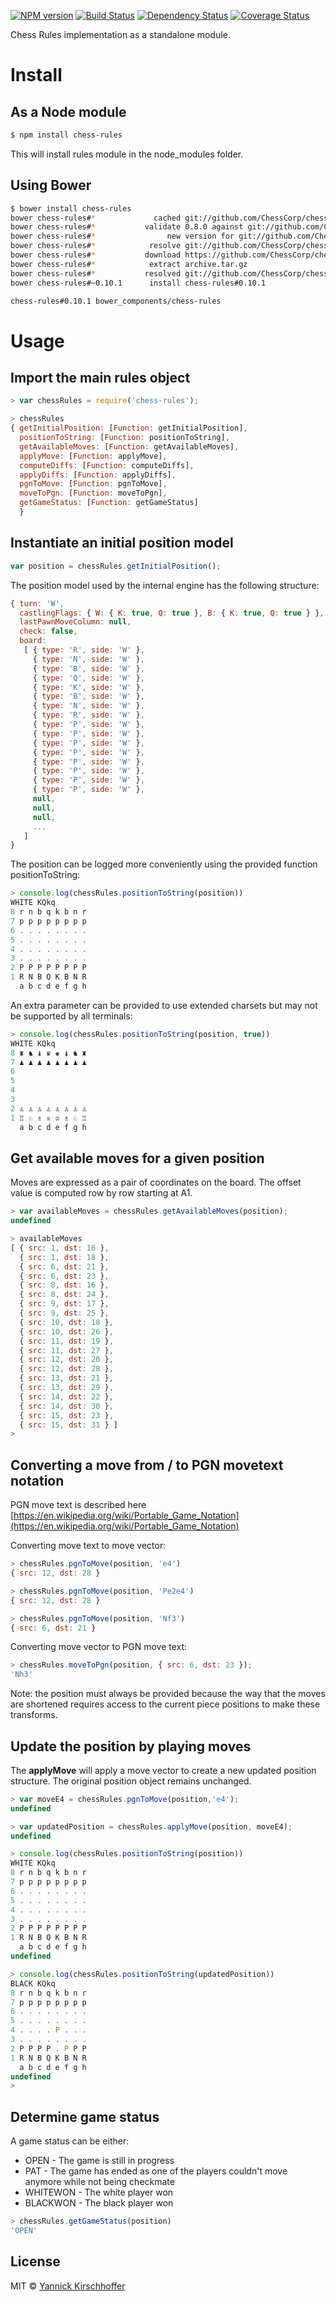 [![NPM version][npm-image]][npm-url] [![Build Status][travis-image]][travis-url] [![Dependency Status][daviddm-image]][daviddm-url] [![Coverage Status](https://coveralls.io/repos/ChessCorp/chess-rules/badge.svg?branch=master&service=github)](https://coveralls.io/github/ChessCorp/chess-rules?branch=master)

Chess Rules implementation as a standalone module.

# Install

## As a Node module


```sh
$ npm install chess-rules
```

This will install rules module in the node_modules folder.

## Using Bower

```sh
$ bower install chess-rules
bower chess-rules#*             cached git://github.com/ChessCorp/chess-rules.git#0.8.0
bower chess-rules#*           validate 0.8.0 against git://github.com/ChessCorp/chess-rules.git#*
bower chess-rules#*                new version for git://github.com/ChessCorp/chess-rules.git#*
bower chess-rules#*            resolve git://github.com/ChessCorp/chess-rules.git#*
bower chess-rules#*           download https://github.com/ChessCorp/chess-rules/archive/0.10.1.tar.gz
bower chess-rules#*            extract archive.tar.gz
bower chess-rules#*           resolved git://github.com/ChessCorp/chess-rules.git#0.10.1
bower chess-rules#~0.10.1      install chess-rules#0.10.1

chess-rules#0.10.1 bower_components/chess-rules
```

# Usage

## Import the main rules object

```js
> var chessRules = require('chess-rules');

> chessRules
{ getInitialPosition: [Function: getInitialPosition],
  positionToString: [Function: positionToString],
  getAvailableMoves: [Function: getAvailableMoves],
  applyMove: [Function: applyMove],
  computeDiffs: [Function: computeDiffs],
  applyDiffs: [Function: applyDiffs],
  pgnToMove: [Function: pgnToMove],
  moveToPgn: [Function: moveToPgn],
  getGameStatus: [Function: getGameStatus] 
  }
```

## Instantiate an initial position model

```js
var position = chessRules.getInitialPosition();
```

The position model used by the internal engine has the following structure:

```js
{ turn: 'W',
  castlingFlags: { W: { K: true, Q: true }, B: { K: true, Q: true } },
  lastPawnMoveColumn: null,
  check: false,
  board: 
   [ { type: 'R', side: 'W' },
     { type: 'N', side: 'W' },
     { type: 'B', side: 'W' },
     { type: 'Q', side: 'W' },
     { type: 'K', side: 'W' },
     { type: 'B', side: 'W' },
     { type: 'N', side: 'W' },
     { type: 'R', side: 'W' },
     { type: 'P', side: 'W' },
     { type: 'P', side: 'W' },
     { type: 'P', side: 'W' },
     { type: 'P', side: 'W' },
     { type: 'P', side: 'W' },
     { type: 'P', side: 'W' },
     { type: 'P', side: 'W' },
     { type: 'P', side: 'W' },
     null,
     null,
     null,
     ...
   ]
}
```

The position can be logged more conveniently using the provided function positionToString:

```js
> console.log(chessRules.positionToString(position))
WHITE KQkq
8 r n b q k b n r 
7 p p p p p p p p 
6 . . . . . . . . 
5 . . . . . . . . 
4 . . . . . . . . 
3 . . . . . . . . 
2 P P P P P P P P 
1 R N B Q K B N R 
  a b c d e f g h  
```

An extra parameter can be provided to use extended charsets but may not be supported by all terminals:

```js
> console.log(chessRules.positionToString(position, true))
WHITE KQkq
8 ♜ ♞ ♝ ♛ ♚ ♝ ♞ ♜ 
7 ♟ ♟ ♟ ♟ ♟ ♟ ♟ ♟ 
6                 
5                 
4                 
3                 
2 ♙ ♙ ♙ ♙ ♙ ♙ ♙ ♙ 
1 ♖ ♘ ♗ ♕ ♔ ♗ ♘ ♖ 
  a b c d e f g h 
```

## Get available moves for a given position

Moves are expressed as a pair of coordinates on the board. The offset value is computed row by row starting at A1.

```js
> var availableMoves = chessRules.getAvailableMoves(position);
undefined

> availableMoves
[ { src: 1, dst: 16 },
  { src: 1, dst: 18 },
  { src: 6, dst: 21 },
  { src: 6, dst: 23 },
  { src: 8, dst: 16 },
  { src: 8, dst: 24 },
  { src: 9, dst: 17 },
  { src: 9, dst: 25 },
  { src: 10, dst: 18 },
  { src: 10, dst: 26 },
  { src: 11, dst: 19 },
  { src: 11, dst: 27 },
  { src: 12, dst: 20 },
  { src: 12, dst: 28 },
  { src: 13, dst: 21 },
  { src: 13, dst: 29 },
  { src: 14, dst: 22 },
  { src: 14, dst: 30 },
  { src: 15, dst: 23 },
  { src: 15, dst: 31 } ]
> 
```

## Converting a move from / to PGN movetext notation

PGN move text is described here [https://en.wikipedia.org/wiki/Portable_Game_Notation](https://en.wikipedia.org/wiki/Portable_Game_Notation)

Converting move text to move vector:

```js
> chessRules.pgnToMove(position, 'e4')
{ src: 12, dst: 28 }

> chessRules.pgnToMove(position, 'Pe2e4')
{ src: 12, dst: 28 }

> chessRules.pgnToMove(position, 'Nf3')
{ src: 6, dst: 21 }
```


Converting move vector to PGN move text:

```js
> chessRules.moveToPgn(position, { src: 6, dst: 23 });
'Nh3'
```

Note: the position must always be provided because the way that the moves are shortened requires access to the current piece positions to make these transforms.

## Update the position by playing moves

The **applyMove** will apply a move vector to create a new updated position structure. The original position object remains unchanged.

```js
> var moveE4 = chessRules.pgnToMove(position,'e4');
undefined

> var updatedPosition = chessRules.applyMove(position, moveE4);
undefined

> console.log(chessRules.positionToString(position))
WHITE KQkq
8 r n b q k b n r 
7 p p p p p p p p 
6 . . . . . . . . 
5 . . . . . . . . 
4 . . . . . . . . 
3 . . . . . . . . 
2 P P P P P P P P 
1 R N B Q K B N R 
  a b c d e f g h 
undefined

> console.log(chessRules.positionToString(updatedPosition))
BLACK KQkq
8 r n b q k b n r 
7 p p p p p p p p 
6 . . . . . . . . 
5 . . . . . . . . 
4 . . . . P . . . 
3 . . . . . . . . 
2 P P P P . P P P 
1 R N B Q K B N R 
  a b c d e f g h 
undefined
> 
```

## Determine game status

A game status can be either:
* OPEN - The game is still in progress
* PAT - The game has ended as one of the players couldn't move anymore while not being checkmate
* WHITEWON - The white player won
* BLACKWON - The black player won

```js
> chessRules.getGameStatus(position)
'OPEN'
```

## License

MIT © [Yannick Kirschhoffer](http://www.alcibiade.org/)


[npm-image]: https://badge.fury.io/js/chess-rules.svg
[npm-url]: https://npmjs.org/package/chess-rules
[travis-image]: https://travis-ci.org/ChessCorp/chess-rules.svg?branch=master
[travis-url]: https://travis-ci.org/ChessCorp/chess-rules
[daviddm-image]: https://david-dm.org/ChessCorp/chess-rules.svg?theme=shields.io
[daviddm-url]: https://david-dm.org/ChessCorp/chess-rules
